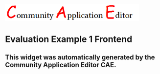 ![CAE](https://github.com/GHProjectsTest/CAE-Deployment-Temp/blob/gh-pages/frontendComponent-15/img/logo.png)  

Evaluation Example 1 Frontend
===================


This widget was automatically generated by the Community Application Editor CAE.  
---------------
